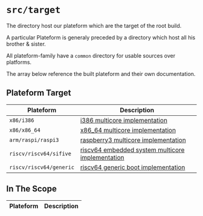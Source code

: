 `src/target`
=============

The directory host our plateform which are the target of the root build.

A particular Plateform is generaly preceded by a directory which host all his brother & sister.

All plateform-family have a `common` directory for usable sources over platforms.

The array below reference the built plateform and their own documentation.


## Plateform Target

| Plateform               | Description                                                                              |
|-------------------------|------------------------------------------------------------------------------------------|
| `x86/i386`              | [i386 multicore implementation](x86/i386/README.md)                                      |
| `x86/x86_64`            | [x86_64 multicore implementation](x86/i386/README.md)                                    |
| `arm/raspi/raspi3`      | [raspberry3 multicore implementation](arm/raspi/raspi3/README.md)                        |
| `riscv/riscv64/sifive`  | [riscv64 embedded system multicore implementation](riscv/riscv64/sifive/README.md)       |
| `riscv/riscv64/generic` | [riscv64 generic boot implementation](riscv/riscv64/generic/README.md)                   |

## In The Scope

| Plateform            | Description                                                          |
|----------------------|----------------------------------------------------------------------|